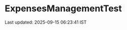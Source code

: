 # ExpensesManagementTest

























































































































































































































Last updated: 2025-09-15 06:23:41 IST
